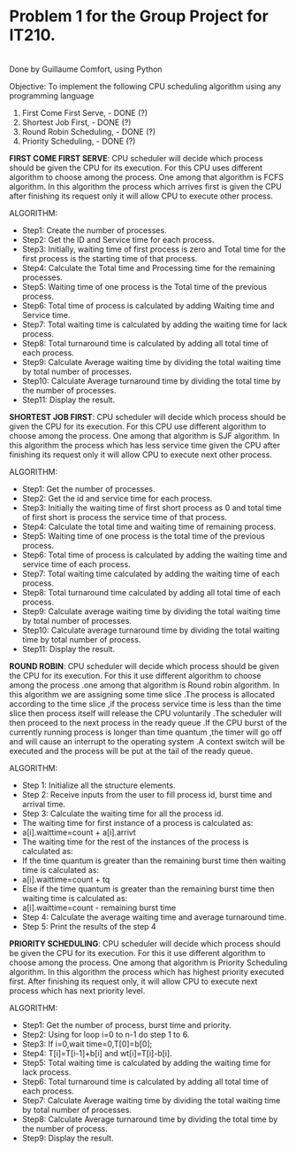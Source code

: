 <h1>Problem 1 for the Group Project for IT210.</h1>
<br>Done by Guillaume Comfort, using Python

Objective: To implement the following CPU scheduling algorithm using any programming language
1. First Come First Serve, - DONE (?)
2. Shortest Job First, - DONE (?)
3. Round Robin Scheduling, - DONE (?) 
4. Priority Scheduling, - DONE (?)

**FIRST COME FIRST SERVE**: CPU scheduler will decide which process should be given the CPU for
its execution. For this CPU uses different algorithm to choose among the process. One among that algorithm
is FCFS algorithm. In this algorithm the process which arrives first is given the CPU after finishing its
request only it will allow CPU to execute other process.

ALGORITHM:

- Step1: Create the number of processes.
- Step2: Get the ID and Service time for each process.
- Step3: Initially, waiting time of first process is zero and Total time for the first process is the starting time of that process.
- Step4: Calculate the Total time and Processing time for the remaining processes.
- Step5: Waiting time of one process is the Total time of the previous process.
- Step6: Total time of process is calculated by adding Waiting time and Service time.
- Step7: Total waiting time is calculated by adding the waiting time for lack process.
- Step8: Total turnaround time is calculated by adding all total time of each process.
- Step9: Calculate Average waiting time by dividing the total waiting time by total number of processes.
- Step10: Calculate Average turnaround time by dividing the total time by the number of processes.
- Step11: Display the result.


**SHORTEST JOB FIRST**: CPU scheduler will decide which process should be given the CPU for its
execution. For this CPU use different algorithm to choose among the process. One among that algorithm is
SJF algorithm. In this algorithm the process which has less service time given the CPU after finishing its
request only it will allow CPU to execute next other process.

ALGORITHM:
- Step1: Get the number of processes.
- Step2: Get the id and service time for each process.
- Step3: Initially the waiting time of first short process as 0 and total time of first short is process the service time of that process.
- Step4: Calculate the total time and waiting time of remaining process.
- Step5: Waiting time of one process is the total time of the previous process.
- Step6: Total time of process is calculated by adding the waiting time and service time of each process.
- Step7: Total waiting time calculated by adding the waiting time of each process.
- Step8: Total turnaround time calculated by adding all total time of each process.
- Step9: Calculate average waiting time by dividing the total waiting time by total number of processes.
- Step10: Calculate average turnaround time by dividing the total waiting time by total number of process.
- Step11: Display the result.


**ROUND ROBIN**: CPU scheduler will decide which process should be given the CPU for its execution.
For this it use different algorithm to choose among the process .one among that algorithm is Round robin
algorithm. In this algorithm we are assigning some time slice .The process is allocated according to the time slice ,if
the process service time is less than the time slice then process itself will release the CPU voluntarily .The
scheduler will then proceed to the next process in the ready queue .If the CPU burst of the currently running
process is longer than time quantum ,the timer will go off and will cause an interrupt to the operating system
.A context switch will be executed and the process will be put at the tail of the ready queue.

ALGORITHM:
- Step 1: Initialize all the structure elements.
- Step 2: Receive inputs from the user to fill process id, burst time and arrival time.
- Step 3: Calculate the waiting time for all the process id.
- The waiting time for first instance of a process is calculated as:
- a[i].waittime=count + a[i].arrivt
- The waiting time for the rest of the instances of the process is calculated as:
- If the time quantum is greater than the remaining burst time then waiting time is calculated as:
- a[i].waittime=count + tq
- Else if the time quantum is greater than the remaining burst time then waiting time is calculated as:
- a[i].waittime=count - remaining burst time
- Step 4: Calculate the average waiting time and average turnaround time.
- Step 5: Print the results of the step 4


**PRIORITY SCHEDULING**: CPU scheduler will decide which process should be given the CPU for its
execution. For this it use different algorithm to choose among the process. One among that algorithm is
Priority Scheduling algorithm. In this algorithm the process which has highest priority executed first. After
finishing its request only, it will allow CPU to execute next process which has next priority level.

ALGORITHM:
- Step1: Get the number of process, burst time and priority.
- Step2: Using for loop i=0 to n-1 do step 1 to 6.
- Step3: If i=0,wait time=0,T[0]=b[0];
- Step4: T[i]=T[i-1]+b[i] and wt[i]=T[i]-b[i].
- Step5: Total waiting time is calculated by adding the waiting time for lack process.
- Step6: Total turnaround time is calculated by adding all total time of each process.
- Step7: Calculate Average waiting time by dividing the total waiting time by total number of processes.
- Step8: Calculate Average turnaround time by dividing the total time by the number of process.
- Step9: Display the result. 
